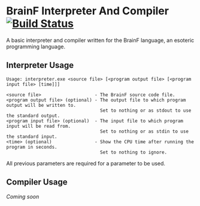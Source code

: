 # BrainF Interpreter And Compiler [![Build Status](https://travis-ci.org/sabarnac/brainf-interpreter-compiler.svg?branch=master)](https://travis-ci.org/sabarnac/brainf-interpreter-compiler)
A basic interpreter and compiler written for the BrainF language, an esoteric programming language.

## Interpreter Usage
    Usage: interpreter.exe <source file> [<program output file> [<program input file> [time]]]
    
    <source file>                    - The BrainF source code file.
    <program output file> (optional) - The output file to which program output will be written to.
                                       Set to nothing or as stdout to use the standard output.
    <program input file> (optional)  - The input file to which program input will be read from.
                                       Set to nothing or as stdin to use the standard input.
    <time> (optional)                - Show the CPU time after running the program in seconds.
                                       Set to nothing to ignore.

All previous parameters are required for a parameter to be used.

## Compiler Usage
*Coming soon*
